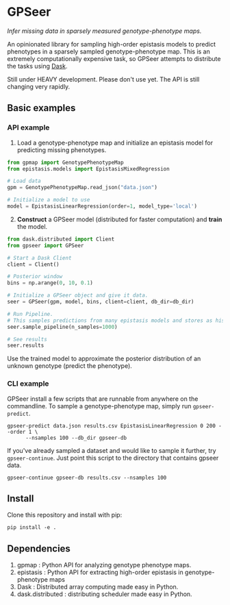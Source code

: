 # GPSeer
*Infer missing data in sparsely measured genotype-phenotype maps.*

An opinionated library for sampling high-order epistasis models to predict 
phenotypes in a sparsely sampled genotype-phenotype map. This is an extremely 
computationally expensive task, so GPSeer attempts to 
distribute the tasks using [Dask](https://github.com/dask/dask).

Still under HEAVY development. Please don't use yet. The API is still changing very rapidly.

## Basic examples

### API example

1. Load a genotype-phenotype map and initialize an epistasis model for predicting missing phenotypes.

```python
from gpmap import GenotypePhenotypeMap
from epistasis.models import EpistasisMixedRegression

# Load data
gpm = GenotypePhenotypeMap.read_json("data.json")

# Initialize a model to use
model = EpistasisLinearRegression(order=1, model_type='local')
```
2. **Construct** a GPSeer model (distributed for faster computation) and **train** the model.

```python
from dask.distributed import Client
from gpseer import GPSeer

# Start a Dask Client
client = Client()

# Posterior window
bins = np.arange(0, 10, 0.1)

# Initialize a GPSeer object and give it data.
seer = GPSeer(gpm, model, bins, client=client, db_dir=db_dir)

# Run Pipeline.
# This samples predictions from many epistasis models and stores as histograms.
seer.sample_pipeline(n_samples=1000)

# See results
seer.results
```

Use the trained model to approximate the posterior distribution of an unknown 
genotype (predict the phenotype). 

### CLI example

GPSeer install a few scripts that are runnable from anywhere on the commandline. 
To sample a genotype-phenotype map, simply run `gpseer-predict`.

```
gpseer-predict data.json results.csv EpistasisLinearRegression 0 200 --order 1 \
      --nsamples 100 --db_dir gpseer-db
```

If you've already sampled a dataset and would like to sample it further, try
`gpseer-continue`. Just point this script to the directory that contains 
gpseer data.

```
gpseer-continue gpseer-db results.csv --nsamples 100 
```

## Install

Clone this repository and install with pip:

```
pip install -e .
```

## Dependencies

1. gpmap : Python API for analyzing genotype phenotype maps.
2. epistasis : Python API for extracting high-order epistasis in genotype-phenotype maps
4. Dask : Distributed array computing made easy in Python.
5. dask.distributed : distributing scheduler made easy in Python.
